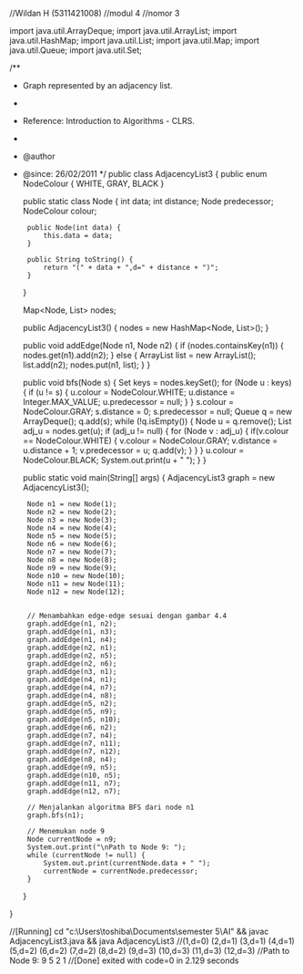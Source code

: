 //Wildan H (5311421008)
//modul 4
//nomor 3

import java.util.ArrayDeque;
import java.util.ArrayList;
import java.util.HashMap;
import java.util.List;
import java.util.Map;
import java.util.Queue;
import java.util.Set;

/**
 * Graph represented by an adjacency list.
 *
 * Reference: Introduction to Algorithms - CLRS.
 *
 * @author
 * @since: 26/02/2011
 */
public class AdjacencyList3 {
    public enum NodeColour { WHITE, GRAY, BLACK }

    public static class Node {
        int data;
        int distance;
        Node predecessor;
        NodeColour colour;

        public Node(int data) {
            this.data = data;
        }

        public String toString() {
            return "(" + data + ",d=" + distance + ")";
        }
    }

    Map<Node, List<Node>> nodes;

    public AdjacencyList3() {
        nodes = new HashMap<Node, List<Node>>();
    }

    public void addEdge(Node n1, Node n2) {
        if (nodes.containsKey(n1)) {
            nodes.get(n1).add(n2);
        } else {
            ArrayList<Node> list = new ArrayList<Node>();
            list.add(n2);
            nodes.put(n1, list);
        }
    }

    public void bfs(Node s) {
        Set<Node> keys = nodes.keySet();
        for (Node u : keys) {
            if (u != s) {
                u.colour = NodeColour.WHITE;
                u.distance = Integer.MAX_VALUE;
                u.predecessor = null;
            }
        }
        s.colour = NodeColour.GRAY;
        s.distance = 0;
        s.predecessor = null;
        Queue<Node> q = new ArrayDeque<Node>();
        q.add(s);
        while (!q.isEmpty()) {
            Node u = q.remove();
            List<Node> adj_u = nodes.get(u);
            if (adj_u != null) {
                for (Node v : adj_u) {
                    if(v.colour == NodeColour.WHITE) {
                        v.colour = NodeColour.GRAY;
                        v.distance = u.distance + 1;
                        v.predecessor = u;
                        q.add(v);
                    }
                }
            }
            u.colour = NodeColour.BLACK;
            System.out.print(u + " ");
        }
    }

    public static void main(String[] args) {
        AdjacencyList3 graph = new AdjacencyList3();
     
        Node n1 = new Node(1);
        Node n2 = new Node(2);
        Node n3 = new Node(3);
        Node n4 = new Node(4);
        Node n5 = new Node(5);
        Node n6 = new Node(6);
        Node n7 = new Node(7);
        Node n8 = new Node(8);
        Node n9 = new Node(9);
        Node n10 = new Node(10);
        Node n11 = new Node(11);
        Node n12 = new Node(12);
       
    
        // Menambahkan edge-edge sesuai dengan gambar 4.4
        graph.addEdge(n1, n2); 
        graph.addEdge(n1, n3); 
        graph.addEdge(n1, n4); 
        graph.addEdge(n2, n1); 
        graph.addEdge(n2, n5); 
        graph.addEdge(n2, n6); 
        graph.addEdge(n3, n1); 
        graph.addEdge(n4, n1); 
        graph.addEdge(n4, n7); 
        graph.addEdge(n4, n8);
        graph.addEdge(n5, n2); 
        graph.addEdge(n5, n9);
        graph.addEdge(n5, n10); 
        graph.addEdge(n6, n2);
        graph.addEdge(n7, n4); 
        graph.addEdge(n7, n11);
        graph.addEdge(n7, n12); 
        graph.addEdge(n8, n4);
        graph.addEdge(n9, n5);
        graph.addEdge(n10, n5);
        graph.addEdge(n11, n7);
        graph.addEdge(n12, n7);
    
        // Menjalankan algoritma BFS dari node n1
        graph.bfs(n1);
    
        // Menemukan node 9
        Node currentNode = n9;
        System.out.print("\nPath to Node 9: ");
        while (currentNode != null) {
            System.out.print(currentNode.data + " ");
            currentNode = currentNode.predecessor;
        }
    }
    
    
}

//[Running] cd "c:\Users\toshiba\Documents\semester 5\AI\" && javac AdjacencyList3.java && java AdjacencyList3
//(1,d=0) (2,d=1) (3,d=1) (4,d=1) (5,d=2) (6,d=2) (7,d=2) (8,d=2) (9,d=3) (10,d=3) (11,d=3) (12,d=3) 
//Path to Node 9: 9 5 2 1 
//[Done] exited with code=0 in 2.129 seconds
